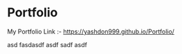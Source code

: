 # Portfolio
My Portfolio Link :-
https://yashdon999.github.io/Portfolio/

asd
fasdasdf
asdf
sadf
asdf
